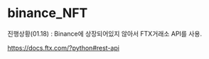 # binance_NFT

진행상황(01.18) : Binance에 상장되어있지 않아서 FTX거래소 API를 사용.

https://docs.ftx.com/?python#rest-api